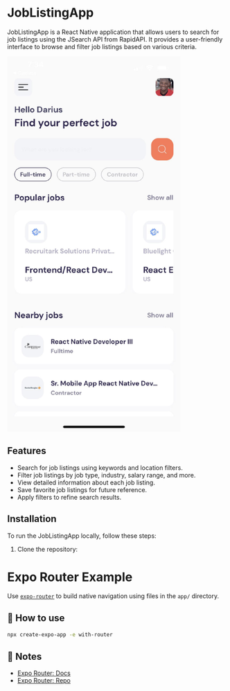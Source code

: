 # JobListingApp

JobListingApp is a React Native application that allows users to search for job listings using the JSearch API from RapidAPI. It provides a user-friendly interface to browse and filter job listings based on various criteria.

<img src="/screenshots/screenshot.png" alt="JobListingApp Screenshot" width="400">

## Features

- Search for job listings using keywords and location filters.
- Filter job listings by job type, industry, salary range, and more.
- View detailed information about each job listing.
- Save favorite job listings for future reference.
- Apply filters to refine search results.

## Installation

To run the JobListingApp locally, follow these steps:

1. Clone the repository:


# Expo Router Example

Use [`expo-router`](https://expo.github.io/router) to build native navigation using files in the `app/` directory.

## 🚀 How to use

```sh
npx create-expo-app -e with-router
```

## 📝 Notes

- [Expo Router: Docs](https://expo.github.io/router)
- [Expo Router: Repo](https://github.com/expo/router)
